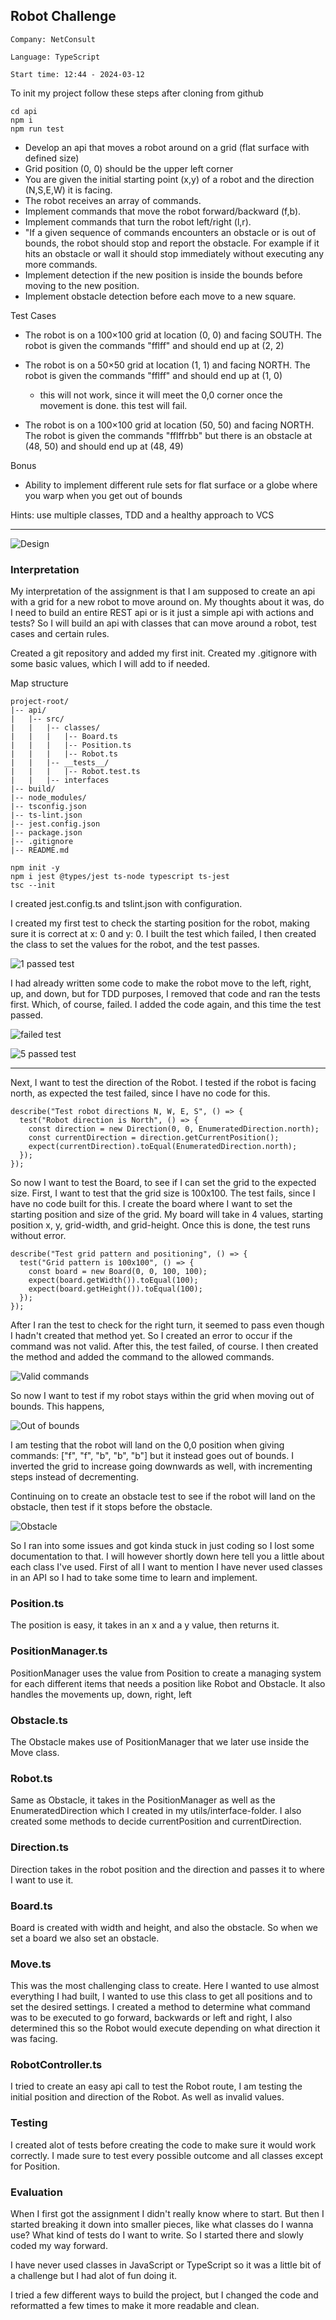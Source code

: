 ## Robot Challenge

`Company: NetConsult`

`Language: TypeScript`

`Start time: 12:44 - 2024-03-12`

To init my project follow these steps after cloning from github

```
cd api
npm i
npm run test
```

- Develop an api that moves a robot around on a grid (flat surface with defined size)
- Grid position (0, 0) should be the upper left corner
- You are given the initial starting point (x,y) of a robot and the direction (N,S,E,W) it is facing.
- The robot receives an array of commands.
- Implement commands that move the robot forward/backward (f,b).
- Implement commands that turn the robot left/right (l,r).
- "If a given sequence of commands encounters an obstacle or is out of bounds, the robot should stop and report the obstacle. For example if it hits an obstacle or wall it should stop immediately without executing any more commands.
- Implement detection if the new position is inside the bounds before moving to the new position.
- Implement obstacle detection before each move to a new square.

Test Cases

- The robot is on a 100×100 grid at location (0, 0) and facing SOUTH. The robot is given the commands "fflff" and should end up at (2, 2)
- The robot is on a 50×50 grid at location (1, 1) and facing NORTH. The robot is given the commands "fflff" and should end up at (1, 0)

  - this will not work, since it will meet the 0,0 corner once the movement is done. this test will fail.

- The robot is on a 100×100 grid at location (50, 50) and facing NORTH. The robot is given the commands "fflffrbb" but there is an obstacle at (48, 50) and should end up at (48, 49)

Bonus

- Ability to implement different rule sets for flat surface or a globe where you warp when you get out of bounds

Hints: use multiple classes, TDD and a healthy approach to VCS

---

![Design](./shared/design.png "Design")

### Interpretation

My interpretation of the assignment is that I am supposed to create an api with a grid for a new robot to move around on. My thoughts about it was, do I need to build an entire REST api or is it just a simple api with actions and tests? So I will build an api with classes that can move around a robot, test cases and certain rules.

Created a git repository and added my first init.
Created my .gitignore with some basic values, which I will add to if needed.

Map structure

```
project-root/
|-- api/
|   |-- src/
|   |   |-- classes/
|   |   |   |-- Board.ts
|   |   |   |-- Position.ts
|   |   |   |-- Robot.ts
|   |   |-- __tests__/
|   |   |   |-- Robot.test.ts
|   |   |-- interfaces
|-- build/
|-- node_modules/
|-- tsconfig.json
|-- ts-lint.json
|-- jest.config.json
|-- package.json
|-- .gitignore
|-- README.md
```

```
npm init -y
npm i jest @types/jest ts-node typescript ts-jest
tsc --init
```

I created jest.config.ts and tslint.json with configuration.

I created my first test to check the starting position for the robot, making sure it is correct at x: 0 and y: 0.
I built the test which failed, I then created the class to set the values for the robot, and the test passes.

![1 passed test](./shared/one_passed_test.png "Passed")

I had already written some code to make the robot move to the left, right, up, and down, but for TDD purposes, I removed that code and ran the tests first. Which, of course, failed. I added the code again, and this time the test passed.

![failed test](./shared/test_failing.png "Failed")

![5 passed test](./shared/five_passing_tests.png "Passed")

---

Next, I want to test the direction of the Robot. I tested if the robot is facing north, as expected the test failed, since I have no code for this.

```
describe("Test robot directions N, W, E, S", () => {
  test("Robot direction is North", () => {
    const direction = new Direction(0, 0, EnumeratedDirection.north);
    const currentDirection = direction.getCurrentPosition();
    expect(currentDirection).toEqual(EnumeratedDirection.north);
  });
});
```

So now I want to test the Board, to see if I can set the grid to the expected size. First, I want to test that the grid size is 100x100.
The test fails, since I have no code built for this.
I create the board where I want to set the starting position and size of the grid. My board will take in 4 values, starting position x, y, grid-width, and grid-height.
Once this is done, the test runs without error.

```
describe("Test grid pattern and positioning", () => {
  test("Grid pattern is 100x100", () => {
    const board = new Board(0, 0, 100, 100);
    expect(board.getWidth()).toEqual(100);
    expect(board.getHeight()).toEqual(100);
  });
});
```

After I ran the test to check for the right turn, it seemed to pass even though I hadn't created that method yet. So I created an error to occur if the command was not valid. After this, the test failed, of course. I then created the method and added the command to the allowed commands.

![Valid commands](./shared/error_handling.png "Validation")

So now I want to test if my robot stays within the grid when moving out of bounds.
This happens,

![Out of bounds](./shared/not_limited.png "Not limited")

I am testing that the robot will land on the 0,0 position when giving commands: ["f", "f", "b", "b", "b"] but it instead goes out of bounds.
I inverted the grid to increase going downwards as well, with incrementing steps instead of decrementing.

Continuing on to create an obstacle test to see if the robot will land on the obstacle, then test if it stops before the obstacle.

![Obstacle](./shared/obstacle.png "Obstacle")

So I ran into some issues and got kinda stuck in just coding so I lost some documentation to that. I will however shortly down here tell you a little about each class I've used. First of all I want to mention I have never used classes in an API so I had to take some time to learn and implement.

### Position.ts

The position is easy, it takes in an x and a y value, then returns it.

### PositionManager.ts

PositionManager uses the value from Position to create a managing system for each different items that needs a position like Robot and Obstacle.
It also handles the movements up, down, right, left

### Obstacle.ts

The Obstacle makes use of PositionManager that we later use inside the Move class.

### Robot.ts

Same as Obstacle, it takes in the PositionManager as well as the EnumeratedDirection which I created in my utils/interface-folder.
I also created some methods to decide currentPosition and currentDirection.

### Direction.ts

Direction takes in the robot position and the direction and passes it to where I want to use it.

### Board.ts

Board is created with width and height, and also the obstacle. So when we set a board we also set an obstacle.

### Move.ts

This was the most challenging class to create. Here I wanted to use almost everything I had built, I wanted to use this class to get all positions and to set the desired settings. I created a method to determine what command was to be executed to go forward, backwards or left and right, I also determined this so the Robot would execute depending on what direction it was facing.

### RobotController.ts

I tried to create an easy api call to test the Robot route, I am testing the initial position and direction of the Robot. As well as invalid values.

### Testing

I created alot of tests before creating the code to make sure it would work correctly. I made sure to test every possible outcome and all classes except for Position.

### Evaluation

When I first got the assignment I didn't really know where to start. But then I started breaking it down into smaller pieces, like what classes do I wanna use? What kind of tests do I want to write.
So I started there and slowly coded my way forward.

I have never used classes in JavaScript or TypeScript so it was a little bit of a challenge but I had alot of fun doing it.

I tried a few different ways to build the project, but I changed the code and reformatted a few times to make it more readable and clean.
